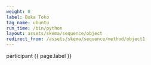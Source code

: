 ```yaml
---
weight: 0
label: Buka Toko
tag_name: ubuntu
run_time: /bin/python
layout: assets/skema/sequence/object
redirect_from: /assets/skema/sequence/method/object1
---
```

participant {{ page.label }}
